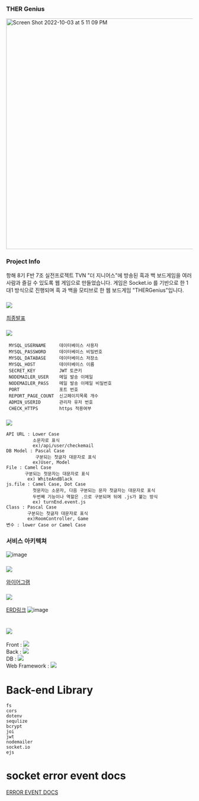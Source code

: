 ### THER Genius

<img width="622" alt="Screen Shot 2022-10-03 at 5 11 09 PM" src="https://user-images.githubusercontent.com/108967786/194691739-b1f3648c-3780-4494-aff8-1de942c3fc1b.png">

### Project Info
항해 8기 F반 7조 실전프로젝트
TVN "더 지니어스"에 방송된 흑과 백 보드게임을 여러 사람과 즐길 수 있도록 웹 게임으로 만들었습니다.
게임은 Socket.io 를 기반으로 한 1대1 방식으로 진행되며 흑 과 백을 모티브로 한 웹 보드게임 "THERGenius"입니다.

###  <img src="https://img.shields.io/badge/프로젝트발표영상-000000?style=flat-square&logo=YouTube&logoColor=FF0000"/>
[최종발표](https://youtu.be/ESSO1rTWOhY)

###  <img src="https://img.shields.io/badge/.ENV-ECD53F?style=flat-square&logo=.ENV&logoColor=000000"/>


```
 MYSQL_USERNAME     데이터베이스 사용자
 MYSQL_PASSWORD     데이터베이스 비밀번호
 MYSQL_DATABASE     데이터베이스 저장소
 MYSQL_HOST         데이터베이스 이름
 SECRET_KEY         JWT 토큰키
 NODEMAILER_USER    메일 발송 이메일
 NODEMAILER_PASS    메일 발송 이메일 비밀번호
 PORT               포트 번호
 REPORT_PAGE_COUNT  신고페이지목록 개수
 ADMIN_USERID       관리자 유저 번호
 CHECK_HTTPS        https 적용여부
 ```
### <img src="https://img.shields.io/badge/Convention-D8352A?style=flat-square&logo=The Conversation&logoColor=000000"/>

```
API URL : Lower Case   
          소문자로 표식   
          ex)/api/user/checkemail   
DB Model : Pascal Case   
           구분되는 첫글자 대문자로 표식   
          ex)User, Model   
File : Camel Case   
       구분되는 첫문자는 대문자로 표식   
        ex) WhiteAndBlack   
js.file : Camel Case, Dot Case   
          첫문자는 소문자, 다음 구분되는 문자 첫글자는 대문자로 표식   
          두번째 기능이나 역할은 .으로 구분되며 뒤에 .js가 붙는 방식   
          ex) turnEnd.event.js   
Class : Pascal Case   
        구분되는 첫글자 대문자로 표식   
        ex)RoomController, Game   
변수 : lower Case or Camel Case   

```
### 서비스 아키텍쳐
![image](https://user-images.githubusercontent.com/108967786/194686606-b3952d1d-bf06-48fa-b971-6c4a919e0438.png)

### <img src="https://img.shields.io/badge/와이어그램-B8DBE4?style=flat-square&logo=Pixabay&logoColor=000000"/>


[와이어그램](https://www.figma.com/file/0XBiaSNcr9NcTTKjBKfv1x/THERgeniusGame?node-id=0%3A1)

### <img src="https://img.shields.io/badge/ERD-000000?style=flat-square&logo=diagrams.net&logoColor=F08705"/>

[ERD링크](https://app.sqldbm.com/MySQL/Edit/p230806/)
![image](https://user-images.githubusercontent.com/108967786/192095357-0e10cbcc-7c77-41a3-ba87-b14ecaa08cc3.png)


# <img src="https://img.shields.io/badge/Tech stack-00000?style=flat-square&logo=Godot Engine&logoColor=478CBF"/>

Front : <img src="https://img.shields.io/badge/React-000000?style=flat-square&logo=React&logoColor=61DAFB"/>   
Back : <img src="https://img.shields.io/badge/Node.js-000000?style=flat-square&logo=Node.js&logoColor=339933"/>   
DB : <img src="https://img.shields.io/badge/Mysql-000000?style=flat-square&logo=MySQL&logoColor=4479A1"/>   
Web Framework : <img src="https://img.shields.io/badge/Express-E8E8E8?style=flat-square&logo=Express&logoColor=000000"/>


# Back-end Library
```
fs   
cors   
dotenv   
sequlize   
bcrypt   
joi   
jwt   
nodemailer   
socket.io   
ejs   
```
# socket error event docs
[ERROR EVENT DOCS](https://github.com/THERgeniusGame/develop_BE/blob/develop/socket/middlewares/errorEventDocs/errorName.md)
